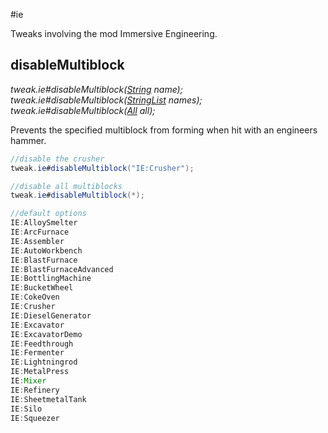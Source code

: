 #ie

Tweaks involving the mod Immersive Engineering.

## disableMultiblock
*tweak.ie#disableMultiblock([String](/arguments/string) name);*  
*tweak.ie#disableMultiblock([StringList](/arguments/stringlist) names);*  
*tweak.ie#disableMultiblock([All](/arguments/all) all);*

Prevents the specified multiblock from forming when hit with an engineers hammer.
```java
//disable the crusher
tweak.ie#disableMultiblock("IE:Crusher");

//disable all multiblocks
tweak.ie#disableMultiblock(*);

//default options
IE:AlloySmelter
IE:ArcFurnace
IE:Assembler
IE:AutoWorkbench
IE:BlastFurnace
IE:BlastFurnaceAdvanced
IE:BottlingMachine
IE:BucketWheel
IE:CokeOven
IE:Crusher
IE:DieselGenerator
IE:Excavator
IE:ExcavatorDemo
IE:Feedthrough
IE:Fermenter
IE:Lightningrod
IE:MetalPress
IE:Mixer
IE:Refinery
IE:SheetmetalTank
IE:Silo
IE:Squeezer
```
